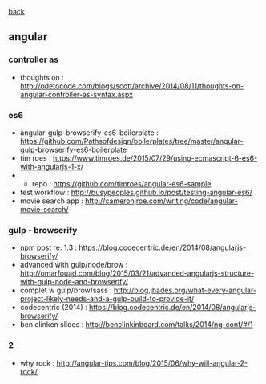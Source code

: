 [back](README.md)

## angular               

### controller as 
- thoughts on : http://odetocode.com/blogs/scott/archive/2014/08/11/thoughts-on-angular-controller-as-syntax.aspx

### es6
- angular-gulp-browserify-es6-boilerplate : https://github.com/Pathsofdesign/boilerplates/tree/master/angular-gulp-browserify-es6-boilerplate
- tim roes : https://www.timroes.de/2015/07/29/using-ecmascript-6-es6-with-angularjs-1-x/
-   + repo : https://github.com/timroes/angular-es6-sample
- test workflow : http://busypeoples.github.io/post/testing-angular-es6/
- movie search app : http://cameronjroe.com/writing/code/angular-movie-search/

### gulp - browserify
- npm post re: 1.3 : https://blog.codecentric.de/en/2014/08/angularjs-browserify/
- advanced with gulp/node/brow : http://omarfouad.com/blog/2015/03/21/advanced-angularjs-structure-with-gulp-node-and-browserify/ 
- complet w gulp/brow/sass : http://blog.jhades.org/what-every-angular-project-likely-needs-and-a-gulp-build-to-provide-it/
- codecentric (2014) : https://blog.codecentric.de/en/2014/08/angularjs-browserify/
- ben clinken slides : http://benclinkinbeard.com/talks/2014/ng-conf/#/1

### 2 
- why rock : http://angular-tips.com/blog/2015/06/why-will-angular-2-rock/
